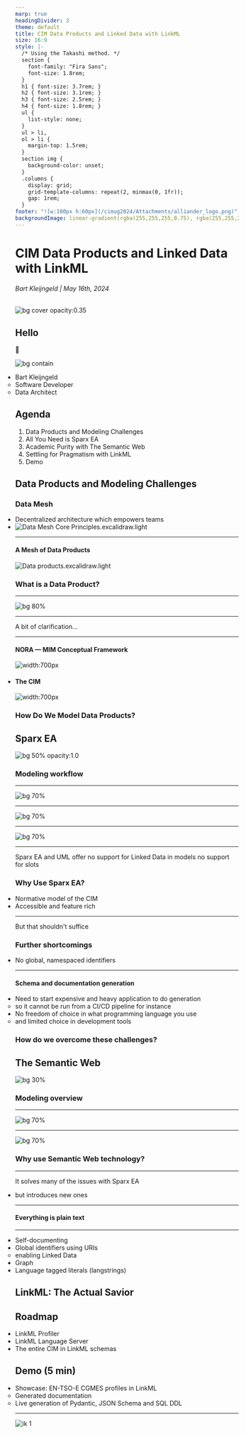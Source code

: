 ```yaml
---
marp: true
headingDivider: 3
theme: default
title: CIM Data Products and Linked Data with LinkML
size: 16:9
style: |-
  /* Using the Takashi method. */
  section {
    font-family: "Fira Sans";
    font-size: 1.8rem;
  }
  h1 { font-size: 3.7rem; }
  h2 { font-size: 3.1rem; }
  h3 { font-size: 2.5rem; }
  h4 { font-size: 1.8rem; }
  ul {
    list-style: none;
  }
  ul > li,
  ol > li {
    margin-top: 1.5rem;
  }
  section img {
    background-color: unset;
  }
  .columns {
    display: grid;
    grid-template-columns: repeat(2, minmax(0, 1fr));
    gap: 1rem;
  }
footer: "![w:100px h:60px](/cimug2024/Attachments/alliander_logo.png)"
backgroundImage: linear-gradient(rgba(255,255,255,0.75), rgba(255,255,255,0.75)), url("/cimug2024/Attachments/scott-webb-UjupleczBOY-unsplash.jpg");
---
```


<!-- NOTES
* https://www.cimcontextor.net/index.php/en/products/cimcontextor/cimcontextor
-->

# CIM Data Products and Linked Data with LinkML
<!-- _class: unset -->
<!-- _backgroundImage: unset -->

###### Bart Kleijngeld | May 16th, 2024

![bg cover opacity:0.35](Attachments/scott-webb-mV9-1XjnM4Y-unsplash.jpg)

## Hello
 <!-- _class: lead -->
 :wave:

![bg contain](Attachments/ik.png)
* Bart Kleijngeld
	* Software Developer
	* Data Architect

## Agenda

1) Data Products and Modeling Challenges
2) All You Need is Sparx EA
3) Academic Purity with The Semantic Web
4) Settling for Pragmatism with LinkML
5) Demo

## Data Products and Modeling Challenges
<!-- _class: lead -->
<!-- // _backgroundImage: unset -->

### Data Mesh

* Decentralized architecture which empowers teams
* ![Data Mesh Core Principles.excalidraw.light](Attachments/Data%20Mesh%20Core%20Principles.excalidraw.light.svg)
<!-- Mentioned only for reference; we will be looking only at "data as a product" -->

---

#### A Mesh of Data Products

![Data products.excalidraw.light](Attachments/Data%20products.excalidraw.light.svg)

### What is a Data Product?

---

![bg 80%](Attachments/What%20are%20Data%20Products.excalidraw.light.svg)

<!--
- Data outlives technology and organisation, and therefore
* Data products are abstract
	* Decoupled from technology/implementation
	* Metadata driven
* Machine readable is nice:
	* generation
	* interaction
	* maintenance
-->

---

A bit of clarification...

---

#### NORA &mdash; MIM Conceptual Framework
<style scoped>
ul { padding-inline-start: 0 }
</style>
  ![width:700px](Attachments/MIM%20Conceptual%20Framework.excalidraw.light.svg)
<!-- Mention RFC3444-->
* #### The CIM
   ![width:700px](Attachments/RFC3444%20Variant.excalidraw.light.svg)

<!--
* reusable definitions
* proper model serialization for code generation and CI/CD solutions
* accessible and easy to maintain documentation of definitions and models
* expressive modeling languages to cover all needs
-->

### How Do We Model Data Products?

## Sparx EA

![bg 50% opacity:1.0](Attachments/Sparx%20EA%20Header%20BG.excalidraw.light.svg)

### Modeling workflow

---

![bg 70%](Attachments/Sparx%20EA.excalidraw.light.svg)

---

![bg 70%](Attachments/Sparx%20EA%200.excalidraw.light.svg)

---

![bg 70%](Attachments/Sparx%20EA%201.excalidraw.light.svg)

<!--
#### Models are not textual

* Making changes is tedious
* No access to many tools to help
	* text editors
	* search and manipulation tools
	* language servers
* Version control and collaboration are non-trivial

#### Model serialization is complex

* Native formats couple you tightly to EA
	* but standardized formats (like XMI) have limitations and issues
* We practically have vendor lock-in

#### The metamodel is UML and only UML

* No
	* top-level slots and individuals, preventing re-use of definitions of attributes and relations
	* multiple inheritance or mixins
	* support for global identifiers
	* support for other metamodels than UML

- Because of the lack of slots, one cannot simply re-use a `name`, but must use complicated inheritance structures to obtain it, or rely on stereotypes. Compare this to how simple RDFS and LinkML make this
-->

---

Sparx EA and UML offer no support for Linked Data in models
no support for slots


### Why Use Sparx EA?

* Normative model of the CIM
* Accessible and feature rich

---

But that shouldn't suffice

### Further shortcomings

* No global, namespaced identifiers


----

#### Schema and documentation generation

* Need to start expensive and heavy application to do generation
	* so it cannot be run from a CI/CD pipeline for instance
* No freedom of choice in what programming language you use
	* and limited choice in development tools

### How do we overcome these challenges?

## The Semantic Web

![bg 30%](Attachments/Semantic%20Web%20Header%20BG.excalidraw.light.svg)

<!-- NOTE:
- Mention the fear of text, and how developers are working with gigantic models. It's actually better for overview, since it's not a mess with more than a few classes, and you can search and filter and transform text easily.
-->

### Modeling overview

---

![bg 70%](Attachments/Semantic%20Web%20flowchart.excalidraw.light.svg)

---

![bg 70%](Attachments/Semantic%20Web%20flowchart%202.excalidraw.light.svg)

### Why use Semantic Web technology?

---

It solves many of the issues with Sparx EA
* but introduces new ones

---

#### Everything is plain text

---

* Self-documenting
* Global identifiers using URIs
	* enabling Linked Data
* Graph
* Language tagged literals (langstrings)



## LinkML: The Actual Savior

## Roadmap
* LinkML Profiler
* LinkML Language Server
* The entire CIM in LinkML schemas

## Demo (5 min)
* Showcase: EN-TSO-E CGMES profiles in LinkML
	* Generated documentation
	* Live generation of Pydantic, JSON Schema and SQL DDL


----

![ik 1](Attachments/ik%201.png)
